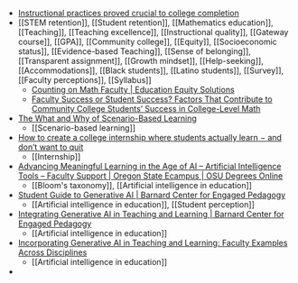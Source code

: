 - [Instructional practices proved crucial to college completion](https://www.insidehighered.com/news/students/academics/2023/09/26/instructional-practices-proved-crucial-college-completion?mc_cid=cca9f530aa)
- [[STEM retention]], [[Student retention]], [[Mathematics education]], [[Teaching]], [[Teaching excellence]], [[Instructional quality]], [[Gateway course]], [[GPA]], [[Community college]], [[Equity]], [[Socioeconomic status]], [[Evidence-based Teaching]], [[Sense of belonging]], [[Transparent assignment]], [[Growth mindset]], [[Help-seeking]], [[Accommodations]], [[Black students]], [[Latino students]], [[Survey]], [[Faculty perceptions]], [[Syllabus]]
	- [Counting on Math Faculty | Education Equity Solutions](https://www.edequitysolutions.com/counting-on-math-faculty)
	- [Faculty Success or Student Success? Factors That Contribute to Community College Students’ Success in College-Level Math](https://drive.google.com/file/d/1W_Xd3RC5kc3o5-tW6luN_dmncHgRhZdP/view)
- [The What and Why of Scenario-Based Learning](https://blog.upsidelearning.com/2023/09/26/the-what-and-why-of-scenario-based-learning/)
	- [[Scenario-based learning]]
- [How to create a college internship where students actually learn − and don’t want to quit](https://theconversation.com/how-to-create-a-college-internship-where-students-actually-learn-and-dont-want-to-quit-211640)
	- [[Internship]]
- [Advancing Meaningful Learning in the Age of AI – Artificial Intelligence Tools – Faculty Support | Oregon State Ecampus | OSU Degrees Online](https://ecampus.oregonstate.edu/faculty/artificial-intelligence-tools/meaningful-learning/)
	- [[Bloom's taxonomy]], [[Artificial intelligence in education]]
- [Student Guide to Generative AI | Barnard Center for Engaged Pedagogy](https://cep.barnard.edu/student-guide-generative-ai)
	- [[Artificial intelligence in education]], [[Student perception]]
- [Integrating Generative AI in Teaching and Learning | Barnard Center for Engaged Pedagogy](https://cep.barnard.edu/integrating-generative-ai-teaching-and-learning)
	- [[Artificial intelligence in education]]
- [Incorporating Generative AI in Teaching and Learning: Faculty Examples Across Disciplines](https://ctl.columbia.edu/resources-and-technology/resources/incorporating-generative-ai-teaching/)
	- [[Artificial intelligence in education]]
-